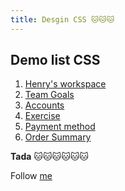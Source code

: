 ```yaml
---
title: Desgin CSS 🐱🐱🐱
---
```


## Demo list CSS
1. [Henry's workspace](https://jsfiddle.net/ductn53/6t5pad07/latest/)
2. [Team Goals](https://jsfiddle.net/ductn53/o1vch45a/latest/)
3. [Accounts](https://jsfiddle.net/ductn53/f0x7chb8/latest/)
4. [Exercise](https://jsfiddle.net/ductn53/a16hkdzy/latest/)
5. [Payment method](https://jsfiddle.net/ductn53/1yxgcjv6/latest/)
6. [Order Summary](https://jsfiddle.net/ductn53/pwxqt75h/latest/)

**Tada** 🐱🐱🐱🐱🐱🐱

Follow [me](https://github.com/ductnn)